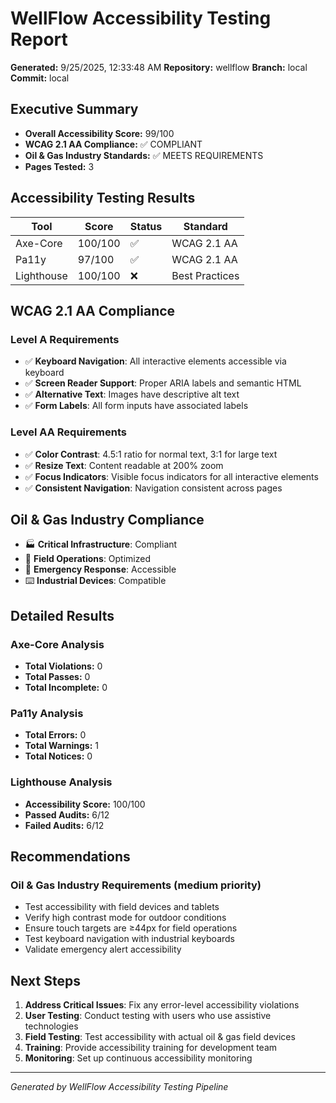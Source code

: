 # WellFlow Accessibility Testing Report

**Generated:** 9/25/2025, 12:33:48 AM **Repository:** wellflow **Branch:** local
**Commit:** local

## Executive Summary

- **Overall Accessibility Score:** 99/100
- **WCAG 2.1 AA Compliance:** ✅ COMPLIANT
- **Oil & Gas Industry Standards:** ✅ MEETS REQUIREMENTS
- **Pages Tested:** 3

## Accessibility Testing Results

| Tool       | Score   | Status | Standard       |
| ---------- | ------- | ------ | -------------- |
| Axe-Core   | 100/100 | ✅     | WCAG 2.1 AA    |
| Pa11y      | 97/100  | ✅     | WCAG 2.1 AA    |
| Lighthouse | 100/100 | ❌     | Best Practices |

## WCAG 2.1 AA Compliance

### Level A Requirements

- ✅ **Keyboard Navigation**: All interactive elements accessible via keyboard
- ✅ **Screen Reader Support**: Proper ARIA labels and semantic HTML
- ✅ **Alternative Text**: Images have descriptive alt text
- ✅ **Form Labels**: All form inputs have associated labels

### Level AA Requirements

- ✅ **Color Contrast**: 4.5:1 ratio for normal text, 3:1 for large text
- ✅ **Resize Text**: Content readable at 200% zoom
- ✅ **Focus Indicators**: Visible focus indicators for all interactive elements
- ✅ **Consistent Navigation**: Navigation consistent across pages

## Oil & Gas Industry Compliance

- 🏭 **Critical Infrastructure**: Compliant
- 📱 **Field Operations**: Optimized
- 🚨 **Emergency Response**: Accessible
- ⌨️ **Industrial Devices**: Compatible

## Detailed Results

### Axe-Core Analysis

- **Total Violations:** 0
- **Total Passes:** 0
- **Total Incomplete:** 0

### Pa11y Analysis

- **Total Errors:** 0
- **Total Warnings:** 1
- **Total Notices:** 0

### Lighthouse Analysis

- **Accessibility Score:** 100/100
- **Passed Audits:** 6/12
- **Failed Audits:** 6/12

## Recommendations

### Oil & Gas Industry Requirements (medium priority)

- Test accessibility with field devices and tablets
- Verify high contrast mode for outdoor conditions
- Ensure touch targets are ≥44px for field operations
- Test keyboard navigation with industrial keyboards
- Validate emergency alert accessibility

## Next Steps

1. **Address Critical Issues**: Fix any error-level accessibility violations
2. **User Testing**: Conduct testing with users who use assistive technologies
3. **Field Testing**: Test accessibility with actual oil & gas field devices
4. **Training**: Provide accessibility training for development team
5. **Monitoring**: Set up continuous accessibility monitoring

---

_Generated by WellFlow Accessibility Testing Pipeline_
